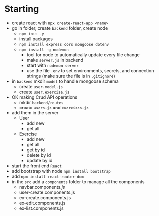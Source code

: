 # Starting

- create react with `npx create-react-app <name>`
- go in folder, create `backend` folder, create node 
  - `npm init -y`
  - install packages
  - `npm install express cors mongoose dotenv`
  - `npm install -g nodemon`
    - tool for node to automatically update every file change
    - make `server.js` in backend
    - start with `nodemon server`
    - use the file `.env` to set environments, secrets, and connection strings (make sure the file is in `.gitignore`)
- in `backend` mkdir `model` to handle mongoose schema
  - create `user.model.js`
  - create `user.exercise.js`
- OK making Crud API operations
  - mkdir `backend/routes`
  - create `users.js` and `exercises.js`
- add them in the server
  - User
    - add new
    - get all
  - Exercise
    - add new
    - get all
    - get by id
    - delete by id
    - update by id
- start the front end `React`
- add bootstrap with node `npm install bootstrap`
- add `npm install react-router-dom`
- in the `src` add a `components` folder to manage all the components
  - navbar.components.*js*
  - user-create.components.js
  - ex-create.components.js
  - ex-edit.components.js
  - ex-list.components.js